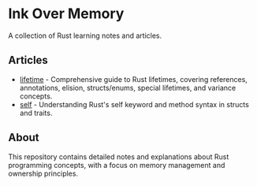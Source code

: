 # Ink Over Memory

A collection of Rust learning notes and articles.

## Articles

- [lifetime](./ink/lifetime.md) - Comprehensive guide to Rust lifetimes, covering references, annotations, elision, structs/enums, special lifetimes, and variance concepts.
- [self](./ink/self.md) - Understanding Rust's self keyword and method syntax in structs and traits.

## About

This repository contains detailed notes and explanations about Rust programming concepts, with a focus on memory management and ownership principles.
